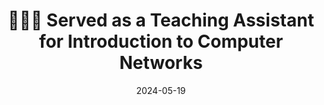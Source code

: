 ---
title: 👨🏼‍🏫 Served as a Teaching Assistant for Introduction to Computer Networks
summary: Had the opportunity to be a TA for Introduction to Computer Networks with Dr. Nazarin in Summer 2024, supporting students in understanding key concepts in computer networks.
date: 2024-05-19
---